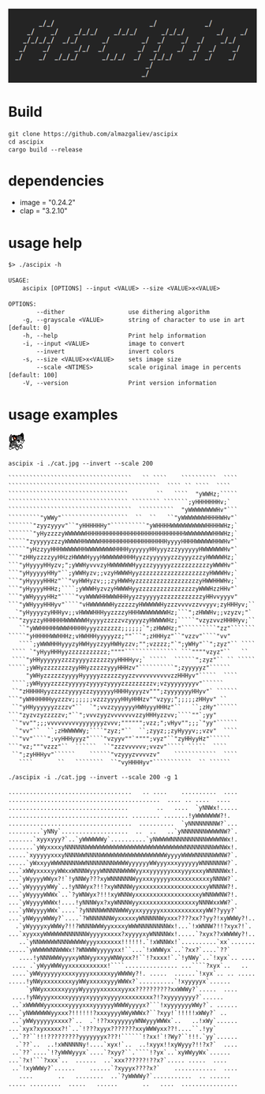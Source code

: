 
<!-- Lean font from https://www.coolgenerator.com/ascii-text-generator -->
![](./ascipix.png)


# Build
```
git clone https://github.com/almazgaliev/ascipix
cd ascipix
cargo build --release
```

# dependencies

* image = "0.24.2"
* clap = "3.2.10"

# usage help
```
$> ./ascipix -h

USAGE:
    ascipix [OPTIONS] --input <VALUE> --size <VALUE>x<VALUE>

OPTIONS:
        --dither                  use dithering algorithm
    -g, --grayscale <VALUE>       string of character to use in art [default: 0]
    -h, --help                    Print help information
    -i, --input <VALUE>           image to convert
        --invert                  invert colors
    -s, --size <VALUE>x<VALUE>    sets image size
        --scale <NTIMES>          scale original image in percents [default: 100]
    -V, --version                 Print version information

```
# usage examples
![](./cat.jpg)
```
ascipix -i ./cat.jpg --invert --scale 200
```
```
```````````````````````````````````   `` ````    ``````````  ````     
```````````````````````````````````````````  ```` `` ````  ````       
``````````````````````````````````        ``   ````  "yWWHz;`````     
`````````````````````````````````` ```````` ```````;yHHHHHHHv;`       
```````````````````````````````````  ``````````  "yWWWWWWWWHv"```     
`````````"yWWy"```````````````````  ``  ``   ``"yWWWWWWWHHHHWHv"`     
```````"zyyzyyyv"``"yHHHHHHy"``````````"yWHHHHWWWWWWWWWWHHHHWHz;`     
```````"yHyzzzzyWWWWWWHHHHHHHHHHHHHHHHHHHHHHHHHHHHWWWWWWWWHHWHz;`     
`````"zyyyyyzzzyWWWWHHWWWWHHHHHHHHHHHHHHHHHHHyyyyHHHHWWWWWHHWHv"`     
`````"yHzzyyHHHWWWWWHHWWWWWWWWHHHHyyyyyyHHyyyzzzyyyyyyHWWWWWWHv"`     
```"zHHyzzzzyyHHzzHWWWHyyyHWWWWWHHHHyyzzyyyyyyzzzyyyzzzyHWWWWHz;`     
```"yHyyyyHHyzv;";yWWHyvvvzyHWWWWWWHyyzzzyyyyyzzzzzzzzzzzyWWWHv"`     
```"yHyyyyyHHy"``;yWWHyzv;;vzyHWWWHyyzzzzzzzzzzzzzzzzzzzyHWWWHv;`     
```"yHyyyyHHHz"``"vyHWHyzv;;;zyHWWHyzzzzzzzzzzzzzzzzzzyHWWHHWHv;`     
```"yHyyyyHHHz;````;yWWWHyzvzyHWWWHyyzzzzzzzzzzzzzzzzyWWWHzzHHv"`     
```"yWHyyyyHHz"````"vyWWWWHHWWWHHHyyzzyyyyyzzzzzzzzzzzzyHHvvyyyv"     
```"yWHyyyHHHyv"````"vHWWWWWWHyzzzzzyHWWWWWHyzzzvvvvzzvvyyv;zyHHHyv;``
  `"yHyyyyzyHHHyv;;vHWWWHHHyyzzzzyHHHWWWWWWWWHz;```";zHWWHv;;vzyzv;"` 
```"zyyzzyHHHHHHWWWWWWHyyyyzzzzzvzyyyyzyHWWWWHz;`````"vzyzvvzHHHHyv;``
   ``"yWWHHHHHWWWHHHHHyyyzzzzzzz;;;;;;`";zHWWHz;"``````````"zz"```````
`````"yHHHHHWWHHHz;vHWHHHyyyyyzz;""```";zHHHyz"``"vzzv"````"vv"       
   ````;yWWWHHHyyyzyHWHyyzzyyHWHyzzv;"";vzzzz;"`";yWHy"``";zyz"`` ````
 ```` `"yHyyHHHyyzzzzzzzzzzz;""""``````````````` ```""""vzyz"``   ``  
 ````"yHHyyyyyyzzzzyyyyzzzzzzyyHHHHyv;` `````  ``````";zyz"`` `` `````
`````;yWHyzzzzzzzzyyHHyzzzzzyyyHHHzv"``````````";zyyyyyz"``````       
     "yWHyzzzzzzyyyyHyyyyyzzzzzzyyzzvvvvvvvvvvzzHHHyv"`````  ````     
 ````;yWHyyyzzzzzyyyyyzyyyyzyyyyzzzzzzzzzv;vzyyyyyyyyv"``````         
 ``"zHHHHHyyzzzzzyyyyzzzyyyyyyHHHHyyyyzv""";zyyyyyyyHHyv"` ``````     
```"yWHHHHHHyyzzzv;;;;;;vzzzyyyyHHyHHHzv""vzyy;";;;;;zHHyv" ``        
 ``"yHHyyyyyyzzzzv"``  `";vvzzyyyyyyHWHyyyHHHz"``   ``;zHy"``````     
```"zyzvzyzzzzzv;"``";vvvzyyzvvvvvvvzzyHHHyzzvv;````""`;yy"           
 ``"vv"";;;vvvvvvvvvyyyyyyyzvvv;"""""";vzz;";vHyv"";;;`"yy"``````     
  `"vv"``  ``;zHWWWWWy;````"zyz;"``  ``;zyyz;;zyHyyyv;;vzv"  ````     
 ``"vv"````";vyHHHyyyz"````"vzyyv""`"""";vyz"``"zyHHyyHz"``````       
```"vz;"""vzzz"``  ``````  ``"zzzvvvvvv;vvzv"````` `````  ````        
 ``";zyHHHyv"``````    ``````"vzyyyzvvvvzv"    ````````````  ````     
   ````       ``   ````````  ``"vyHHHHyv"```````````  `` ``````     
```

```
./ascipix -i ./cat.jpg --invert --scale 200 -g 1
```
```
...................................   .. ....    ..........  ....     
...........................................  .... .. ....  ....       
..................................        ..   ....  `yNNWx!.....     
.................................. ........ .......!yWWWWWWW?!.       
...................................  ..........  `yNNNNNNNNW?`...     
.........`yNNy`...................  ..  ..   ..`yNNNNNNNWWWWNW?`.     
.......`xyyxyyy?`..`yWWWWWWy`..........`yNWWWWNNNNNNNNNNWWWWNWx!.     
.......`yWyxxxxyNNNNNNWWWWWWWWWWWWWWWWWWWWWWWWWWWWNNNNNNNNWWNWx!.     
.....`xyyyyyxxxyNNNNWWNNNNWWWWWWWWWWWWWWWWWWWyyyyWWWWNNNNNWWNW?`.     
.....`yWxxyyWWWNNNNNWWNNNNNNNNWWWWyyyyyyWWyyyxxxyyyyyyWNNNNNNW?`.     
...`xWWyxxxxyyWWxxWNNNWyyyWNNNNNWWWWyyxxyyyyyyxxxyyyxxxyWNNNNWx!.     
...`yWyyyyWWyx?!`!yNNWy???xyWNNNNNNWyyxxxyyyyyxxxxxxxxxxxyNNNW?`.     
...`yWyyyyyWWy`..!yNNWyx?!!?xyWNNNWyyxxxxxxxxxxxxxxxxxxxyWNNNW?!.     
...`yWyyyyWWWx`..`?yWNWyx?!!!xyWNNWyxxxxxxxxxxxxxxxxxxyWNNWWNW?!.     
...`yWyyyyWWWx!....!yNNNWyx?xyWNNNWyyxxxxxxxxxxxxxxxxyNNNWxxWW?`.     
...`yNWyyyyWWx`....`?yNNNNWWNNNWWWyyxxyyyyyxxxxxxxxxxxxyWW??yyy?`     
...`yNWyyyWWWy?`....`?WNNNNNNWyxxxxxyWNNNNNWyxxx????xx??yy?!xyWWWy?!..
  .`yWyyyyxyWWWy?!!?WNNNWWWyyxxxxyWWWNNNNNNNNWx!...`!xWNNW?!!?xyx?!`. 
...`xyyxxyWWWWWWNNNNNNWyyyyxxxxx?xyyyyxyWNNNNWx!.....`?xyx??xWWWWy?!..
   ..`yNNWWWWWNNNWWWWWyyyxxxxxxx!!!!!!.`!xWNNWx!`..........`xx`.......
.....`yWWWWWNNWWWx!?WNWWWyyyyyxx!``...`!xWWWyx`..`?xx?`....`??`       
   ....!yNNNWWWyyyxyWNWyyxxyyWNWyxx?!``!?xxxx!`.`!yNWy`..`!xyx`.. ....
 .... .`yWyyWWWyyxxxxxxxxxxx!````............... ...````?xyx`..   ..  
 ....`yWWyyyyyyxxxxyyyyxxxxxxyyWWWWy?!. .....  ......`!xyx`.. .. .....
.....!yNWyxxxxxxxxyyWWyxxxxxyyyWWWx?`..........`!xyyyyyx`......       
     `yNWyxxxxxxyyyyWyyyyyxxxxxxyyxx??????????xxWWWy?`.....  ....     
 ....!yNWyyyxxxxxyyyyyxyyyyxyyyyxxxxxxxxx?!?xyyyyyyyy?`......         
 ..`xWWWWWyyxxxxxyyyyxxxyyyyyyWWWWyyyyx?```!xyyyyyyyWWy?`. ......     
...`yNWWWWWWyyxxx?!!!!!!?xxxyyyyWWyWWWx?``?xyy!`!!!!!xWWy?` ..        
 ..`yWWyyyyyyxxxx?`..  .`!??xxyyyyyyWNWyyyWWWx`..   ..!xWy`......     
...`xyx?xyxxxxx?!`..`!???xyyx???????xxyWWWyxx??!....``.!yy`           
 ..`??``!!!?????????yyyyyyyx???!``````!?xx!`!?Wy?``!!!.`yy`......     
  .`??`..  ..!xWNNNNNy!....`xyx!`..  ..!xyyx!!xyWyyy?!!?x?`  ....     
 ..`??`....`!?yWWWyyyx`....`?xyy?``.````!?yx`..`xyWWyyWx`......       
...`?x!```?xxx`..  ......  ..`xxx??????!??x?`..... .....  ....        
 ..`!xyWWWy?`......    ......`?xyyyx????x?`    ............  ....     
   ....       ..   ........  ..`?yWWWWy?`...........  .. ......       
..... .........  .....   ......       ..   ....  ................
```

